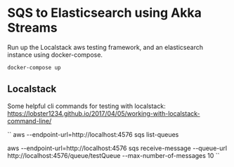 # SQS to Elasticsearch using Akka Streams

Run up the Localstack aws testing framework, and an elasticsearch instance using docker-compose.
```
docker-compose up
```

## Localstack

Some helpful cli commands for testing with localstack:
https://lobster1234.github.io/2017/04/05/working-with-localstack-command-line/

``
aws --endpoint-url=http://localhost:4576 sqs list-queues

aws --endpoint-url=http://localhost:4576 sqs receive-message --queue-url http://localhost:4576/queue/testQueue --max-number-of-messages 10
``

